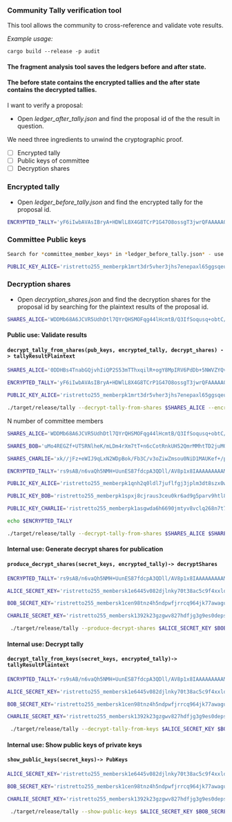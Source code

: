 ### Community Tally verification tool

This tool allows the community to cross-reference and validate vote results.

*Example usage:*

```
cargo build --release -p audit
```  

#### The fragment analysis tool saves the ledgers before and after state.
#### The before state contains the encrypted tallies and the after state contains the decrypted tallies.

I want to verify a proposal:

- Open *ledger_after_tally.json* and find the proposal id of the the result in question.

We need three ingredients to unwind the cryptographic proof.
- [ ] Encrypted tally
- [ ] Public keys of committee
- [ ] Decryption shares

### Encrypted tally
- Open *ledger_before_tally.json* and find the encrypted tally for the proposal id.
```bash
ENCRYPTED_TALLY='yF6iIwbAVAsIBryA+HDWlL8X4G8TCrP1G47O8ossgT3jwrQFAAAAAOzRYqMSRlR0RHwFKLcH+OStqQfWeRLlCPyXvsAjNV0ixJ6FrijYPUnKt8bG6xcQ5ROQmzvTc2MrC47VAYNIU1Ls0WKjEkZUdER8BSi3B/jkrakH1nkS5Qj8l77AIzVdIlQanikT1SrvHlKmDn+9E1stq3uxmlFqm2jSgCVzcKN/'
```

### Committee Public keys

```bash
Search for *committee_member_keys* in *ledger_before_tally.json* - use the public key associated with the vote plan id where the given proposal id resides.

PUBLIC_KEY_ALICE='ristretto255_memberpk1mrt3dr5vher3jhs7enepaxl65ggsqeu23amm55nxup9h8nqmuqeqwccn78' 
```
### Decryption shares
- Open *decryption_shares.json* and find the decryption shares for the proposal id by searching for the plaintext results of the proposal id.
```bash
SHARES_ALICE='WDDMb68A6JCVR5UdhDtl7QYrQHSMOFqg44lHcmtB/Q3IfSoqusq+obtC/JJOtDYWadSM9mOXtPwUfwV14hrGAw30MilDYi93ULxgB9JZ8+hlTaCkH4Dr3y3zALLBS6UEWDDMb68A6JCVR5UdhDtl7QYrQHSMOFqg44lHcmtB/Q2Q9hcGlcFVV4QLXxlWOAb1hJT9/2WhM16JXyJ+RC3MAyUKJf2AJJGuENKWyPEROI7ROuiVU6hn/iVIVbGQeO0I'
```

#### Public use: Validate results 
#### `decrypt_tally_from_shares(pub_keys, encrypted_tally, decrypt_shares) -> tallyResultPlaintext`

```bash
SHARES_ALICE='0DDHBs4TnabGQjvhIiQP2S53mTThxqilR+ogY8MpIRV6PdDb+5NWVZYQvAQQZUIe8e/rzeZjGX5QkCpd84b/CyvrivhD4u7zvhccz6zSgOfLx3EVjY9PXBXOhPYkrUoE0DDHBs4TnabGQjvhIiQP2S53mTThxqilR+ogY8MpIRXOp9W5weElw0uZSyz4oCkRMKiRv2L1kfrOuNLOXtobBnWorfj2FLdBb2jZ5Cb0tqYvMKj+WLTTs2hrohjlSC0D'

ENCRYPTED_TALLY='yF6iIwbAVAsIBryA+HDWlL8X4G8TCrP1G47O8ossgT3jwrQFAAAAAOzRYqMSRlR0RHwFKLcH+OStqQfWeRLlCPyXvsAjNV0ixJ6FrijYPUnKt8bG6xcQ5ROQmzvTc2MrC47VAYNIU1Ls0WKjEkZUdER8BSi3B/jkrakH1nkS5Qj8l77AIzVdIlQanikT1SrvHlKmDn+9E1stq3uxmlFqm2jSgCVzcKN/'

PUBLIC_KEY_ALICE='ristretto255_memberpk1mrt3dr5vher3jhs7enepaxl65ggsqeu23amm55nxup9h8nqmuqeqwccn78' 

./target/release/tally --decrypt-tally-from-shares $SHARES_ALICE --encrypted-tally $ENCRYPTED_TALLY --public-keys $PUBLIC_KEY_ALICE
```
N number of committee members

```bash
SHARES_ALICE='WDDMb68A6JCVR5UdhDtl7QYrQHSMOFqg44lHcmtB/Q3IfSoqusq+obtC/JJOtDYWadSM9mOXtPwUfwV14hrGAw30MilDYi93ULxgB9JZ8+hlTaCkH4Dr3y3zALLBS6UEWDDMb68A6JCVR5UdhDtl7QYrQHSMOFqg44lHcmtB/Q2Q9hcGlcFVV4QLXxlWOAb1hJT9/2WhM16JXyJ+RC3MAyUKJf2AJJGuENKWyPEROI7ROuiVU6hn/iVIVbGQeO0I'

SHARES_BOB='uMo4REGZf+UTSRNlheK/mLDm4rXm7tT+n6cCotRnkUH52QmrMMhtTD2juMO+wRPqByv2nhtlxkln17B3evCmA6ZwFFsamQ7gdIT/Iaob25kKz96fXS0EFZdoq2r8m74BuMo4REGZf+UTSRNlheK/mLDm4rXm7tT+n6cCotRnkUHG1m8tlj8qtr6M3e3G1V8iKrckpeTdj9BbLLYTDPVAA/gGaearM6ltl9DfB5Ageg/Ngt3F9xKYPj1buPCctqsD'

SHARES_CHARLIE='xk//jFz+eWIJ9qLxN2WDpBok/Fb3C/v3oZiwZmsou0NiD1MAUKef+/pVDtlRRNeG8YXT4Ywz3Q2nY+jHSNhdDEV/+9rXMk2K7oAeMSXOuXcE0rS4Yoj4OV7BScPjnpAFxk//jFz+eWIJ9qLxN2WDpBok/Fb3C/v3oZiwZmsou0NXgdo/LQfRujYuSXY38IOegq8xC+WN+f5wOfrRqmgQDdxlt1B4PYSDqolKH33CjIN+IBjrgkwNcpBzQb5Gk5IO'

ENCRYPTED_TALLY='rs9sAB/n6vaQh5NMH+UunES87fdcpA3QDll/AV8p1x8IAAAAAAAAAMZEhl0tYixbZzHhAXWklbdJbvwiJvfYidowNZ1KzUs/NKi98HtPNN3gdl1T+ehhNhxLFQ/7fTJSVjAJycNWhkDGRIZdLWIsW2cx4QF1pJW3SW78Iib32InaMDWdSs1LP0pyBYKkVTpExb78GZrf/8csqWtNQNshoLoHsa827gdF'

PUBLIC_KEY_ALICE='ristretto255_memberpk1qnh2q0ldl7juflfgj3jplm3dt8szx0wthx5992h2pr4n4z4zu4lsxkk8pz'

PUBLIC_KEY_BOB='ristretto255_memberpk1spxj8cjraus3ceu0kr6ad9g5parv9htl8j0clst6sg4ruc8u3elsmngewt'

PUBLIC_KEY_CHARLIE='ristretto255_memberpk1asgwda6h6690jmtyv8vclq268n7t755cxh8x683hq8urap4grsmqktyhc6'

echo $ENCRYPTED_TALLY

./target/release/tally --decrypt-tally-from-shares $SHARES_ALICE $SHARES_BOB $SHARES_CHARLIE --encrypted-tally $ENCRYPTED_TALLY --public-keys $PUBLIC_KEY_ALICE $PUBLIC_KEY_BOB $PUBLIC_KEY_CHARLIE
```

#### Internal use: Generate decrypt shares for publication 
#### `produce_decrypt_shares(secret_keys, encrypted_tally)-> decryptShares`

```bash
ENCRYPTED_TALLY='rs9sAB/n6vaQh5NMH+UunES87fdcpA3QDll/AV8p1x8IAAAAAAAAAMZEhl0tYixbZzHhAXWklbdJbvwiJvfYidowNZ1KzUs/NKi98HtPNN3gdl1T+ehhNhxLFQ/7fTJSVjAJycNWhkDGRIZdLWIsW2cx4QF1pJW3SW78Iib32InaMDWdSs1LP0pyBYKkVTpExb78GZrf/8csqWtNQNshoLoHsa827gdF'

ALICE_SECRET_KEY='ristretto255_membersk1e6445v082djlnky70t38ac5c9f4xxldhkyqst97dcwsqthzvvcyqh3f78t'

BOB_SECRET_KEY='ristretto255_membersk1cen98tnz4h5ndpwfjrrcq964jk77awaguwxxmd97f8455rtpdc8qp6ptwe'

CHARLIE_SECRET_KEY='ristretto255_membersk1392k23gzgwv827hdfjg3g9es0depszcz4t3glvjjkv7sufuqkc9q0nzrns'

 ./target/release/tally --produce-decrypt-shares $ALICE_SECRET_KEY $BOB_SECRET_KEY $CHARLIE_SECRET_KEY --encrypted-tally $ENCRYPTED_TALLY
```

#### Internal use: Decrypt tally 
#### `decrypt_tally_from_keys(secret_keys, encrypted_tally)-> tallyResultPlaintext`

```bash 
ENCRYPTED_TALLY='rs9sAB/n6vaQh5NMH+UunES87fdcpA3QDll/AV8p1x8IAAAAAAAAAMZEhl0tYixbZzHhAXWklbdJbvwiJvfYidowNZ1KzUs/NKi98HtPNN3gdl1T+ehhNhxLFQ/7fTJSVjAJycNWhkDGRIZdLWIsW2cx4QF1pJW3SW78Iib32InaMDWdSs1LP0pyBYKkVTpExb78GZrf/8csqWtNQNshoLoHsa827gdF'

ALICE_SECRET_KEY='ristretto255_membersk1e6445v082djlnky70t38ac5c9f4xxldhkyqst97dcwsqthzvvcyqh3f78t'

BOB_SECRET_KEY='ristretto255_membersk1cen98tnz4h5ndpwfjrrcq964jk77awaguwxxmd97f8455rtpdc8qp6ptwe'

CHARLIE_SECRET_KEY='ristretto255_membersk1392k23gzgwv827hdfjg3g9es0depszcz4t3glvjjkv7sufuqkc9q0nzrns'

 ./target/release/tally --decrypt-tally-from-keys $ALICE_SECRET_KEY $BOB_SECRET_KEY $CHARLIE_SECRET_KEY --encrypted-tally $ENCRYPTED_TALLY
```

#### Internal use: Show public keys of private keys 
#### `show_public_keys(secret_keys)-> PubKeys`

```bash
ALICE_SECRET_KEY='ristretto255_membersk1e6445v082djlnky70t38ac5c9f4xxldhkyqst97dcwsqthzvvcyqh3f78t'

BOB_SECRET_KEY='ristretto255_membersk1cen98tnz4h5ndpwfjrrcq964jk77awaguwxxmd97f8455rtpdc8qp6ptwe'

CHARLIE_SECRET_KEY='ristretto255_membersk1392k23gzgwv827hdfjg3g9es0depszcz4t3glvjjkv7sufuqkc9q0nzrns'

 ./target/release/tally --show-public-keys $ALICE_SECRET_KEY $BOB_SECRET_KEY $CHARLIE_SECRET_KEY
```